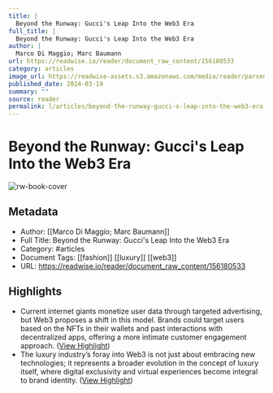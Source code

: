 ```yaml
---
title: |
  Beyond the Runway: Gucci's Leap Into the Web3 Era
full_title: |
  Beyond the Runway: Gucci's Leap Into the Web3 Era
author: |
  Marco Di Maggio; Marc Baumann
url: https://readwise.io/reader/document_raw_content/156180533
category: articles
image_url: https://readwise-assets.s3.amazonaws.com/media/reader/parsed_document_assets/156180533/Qe0QFKZs1IWPNpPNMap5biR1hKpzrFbMDTDs9Ml6vd4-cove_3xzQOOZ.png
published_date: 2024-03-19
summary: ""
source: reader
permalink: l/articles/beyond-the-runway-gucci-s-leap-into-the-web3-era
---
```

# Beyond the Runway: Gucci's Leap Into the Web3 Era

![rw-book-cover](https://readwise-assets.s3.amazonaws.com/media/reader/parsed_document_assets/156180533/Qe0QFKZs1IWPNpPNMap5biR1hKpzrFbMDTDs9Ml6vd4-cove_3xzQOOZ.png)

## Metadata
- Author: [[Marco Di Maggio; Marc Baumann]]
- Full Title: Beyond the Runway: Gucci's Leap Into the Web3 Era
- Category: #articles
- Document Tags: [[fashion]] [[luxury]] [[web3]] 
- URL: https://readwise.io/reader/document_raw_content/156180533

## Highlights
- Current internet giants monetize user data through targeted advertising, but Web3 proposes a shift in this model. Brands could target users based on the NFTs in their wallets and past interactions with decentralized apps, offering a more intimate customer engagement approach. ([View Highlight](https://read.readwise.io/read/01j1ppgxhq2z1rwee34keage3p))
- The luxury industry’s foray into Web3 is not just about embracing new technologies; it represents a broader evolution in the concept of luxury itself, where digital exclusivity and virtual experiences become integral to brand identity. ([View Highlight](https://read.readwise.io/read/01j1ppg80vra3dqmpt7zszmm7m))


